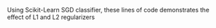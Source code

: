Using Scikit-Learn SGD classifier, these lines of code demonstrates the effect of L1 and L2 regularizers